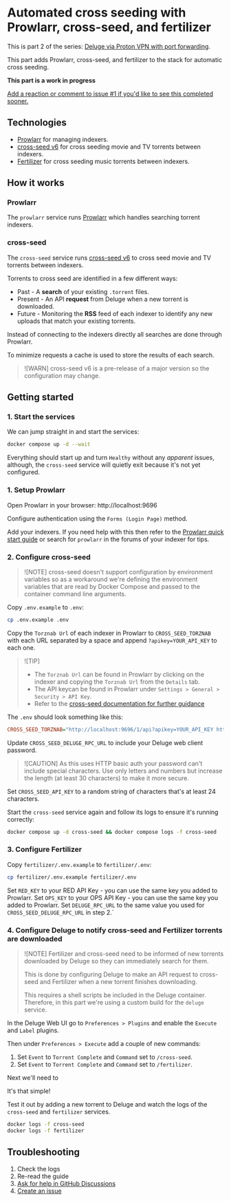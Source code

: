 # Automated cross seeding with Prowlarr, cross-seed, and fertilizer

This is part 2 of the series: [Deluge via Proton VPN with port forwarding](https://github.com/RogueOneEcho/how-to-setup-deluge-with-protonvpn-portforward).

This part adds Prowlarr, cross-seed, and fertilizer to the stack for automatic cross seeding.

**This part is a work in progress**

[Add a reaction or comment to issue #1 if you'd like to see this completed sooner.](https://github.com/RogueOneEcho/how-to-setup-deluge-with-protonvpn-portforward/issues/1)

## Technologies
- [Prowlarr](https://prowlarr.com/) for managing indexers.
- [cross-seed v6](https://github.com/cross-seed/cross-seed) for cross seeding movie and TV torrents between indexers.
- [Fertilizer](https://github.com/moleculekayak/fertilizer) for cross seeding music torrents between indexers.

## How it works

### Prowlarr

The `prowlarr` service runs [Prowlarr](https://prowlarr.com/) which handles searching torrent indexers.

### cross-seed

The `cross-seed` service runs [cross-seed v6](https://www.cross-seed.org/docs/v6-migration) to cross seed movie and TV torrents between indexers.

Torrents to cross seed are identified in a few different ways:
- Past - A **search** of your existing `.torrent` files.
- Present - An API **request** from Deluge when a new torrent is downloaded.
- Future - Monitoring the **RSS** feed of each indexer to identify any new uploads that match your existing torrents.

Instead of connecting to the indexers directly all searches are done through Prowlarr.

To minimize requests a cache is used to store the results of each search.

> ![WARN]
> cross-seed v6 is a pre-release of a major version so the configuration may change.

## Getting started

### 1. Start the services

We can jump straight in and start the services:

```bash
docker compose up -d --wait
```

Everything should start up and turn `Healthy` without any *apparent* issues, although, the `cross-seed` service will quietly exit because it's not yet configured.

### 1. Setup Prowlarr

Open Prowlarr in your browser: http://localhost:9696

Configure authentication using the `Forms (Login Page)` method.

Add your indexers. If you need help with this then refer to the [Prowlarr quick start guide](https://wiki.servarr.com/prowlarr/quick-start-guide) or search for `prowlarr` in the forums of your indexer for tips.

### 2. Configure cross-seed

> ![NOTE]
> cross-seed doesn't support configuration by environment variables so as a workaround we're defining the environment variables
> that are read by Docker Compose and passed to the container command line arguments.

Copy `.env.example` to `.env`:

```bash
cp .env.example .env
```

Copy the `Torznab Url` of each indexer in Prowlarr to `CROSS_SEED_TORZNAB` with each URL separated by a space and append `?apikey=YOUR_API_KEY` to each one.

> ![TIP]
> - The `Torznab Url` can be found in Prowlarr by clicking on the indexer and copying the `Torznab Url` from the `Details` tab.
> - The API keycan be found in Prowlarr under  `Settings > General > Security > API Key`.
> - Refer to the [cross-seed documentation for further guidance](https://www.cross-seed.org/docs/basics/options#torznab)

The `.env` should look something like this:

```ini
CROSS_SEED_TORZNAB="http://localhost:9696/1/api?apikey=YOUR_API_KEY http://localhost:9696/2/api?apikey=YOUR_API_KEY"
```

Update `CROSS_SEED_DELUGE_RPC_URL` to include your Deluge web client password.

> ![CAUTION]
> As this uses HTTP basic auth your password can't include special characters.
> Use only letters and numbers but increase the length (at least 30 characters) to make it more secure.

Set `CROSS_SEED_API_KEY` to a random string of characters that's at least 24 characters.

Start the `cross-seed` service again and follow its logs to ensure it's running correctly:

```bash
docker compose up -d cross-seed && docker compose logs -f cross-seed
```

### 3. Configure Fertilizer

Copy `fertilizer/.env.example` to `fertilizer/.env`:

```bash
cp fertilizer/.env.example fertilizer/.env
```

Set `RED_KEY` to your RED API Key - you can use the same key you added to Prowlarr.
Set `OPS_KEY` to your OPS API Key - you can use the same key you added to Prowlarr.
Set `DELUGE_RPC_URL` to the same value you used for `CROSS_SEED_DELUGE_RPC_URL` in step 2.`

### 4. Configure Deluge to notify cross-seed and Fertilizer torrents are downloaded

> ![NOTE]
> Fertilizer and cross-seed need to be informed of new torrents downloaded by Deluge so they can immediately search for them.
>
> This is done by configuring Deluge to make an API request to cross-seed and Fertilizer when a new torrent finishes downloading.
>
> This requires a shell scripts be included in the Deluge container. Therefore, in this part we're using a custom build for
> the `deluge` service.

In the Deluge Web UI go to `Preferences > Plugins` and enable the `Execute` and `Label` plugins.

Then under `Preferences > Execute` add a couple of new commands:

1. Set `Event` to `Torrent Complete` and `Command` set to `/cross-seed`.
2. Set `Event` to `Torrent Complete` and `Command` set to `/fertilizer`.

Next we'll need to

It's that simple!

Test it out by adding a new torrent to Deluge and watch the logs of the `cross-seed` and `fertilizer` services.

```bash
docker logs -f cross-seed
docker logs -f fertilizer
```

## Troubleshooting

1. Check the logs
2. Re-read the guide
3. [Ask for help in GitHub Discussions](https://github.com/RogueOneEcho/how-to-setup-deluge-with-protonvpn-portforward/discussions)
4. [Create an issue](https://github.com/RogueOneEcho/how-to-setup-deluge-with-protonvpn-portforward/issues)
